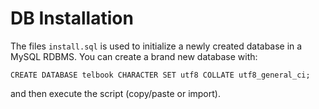 # DB Installation
  
The files `install.sql` is used to initialize a newly created database in a MySQL RDBMS.
You can create a brand new database with: 

  `CREATE DATABASE telbook CHARACTER SET utf8 COLLATE utf8_general_ci;`
  
and then execute the script (copy/paste or import).
